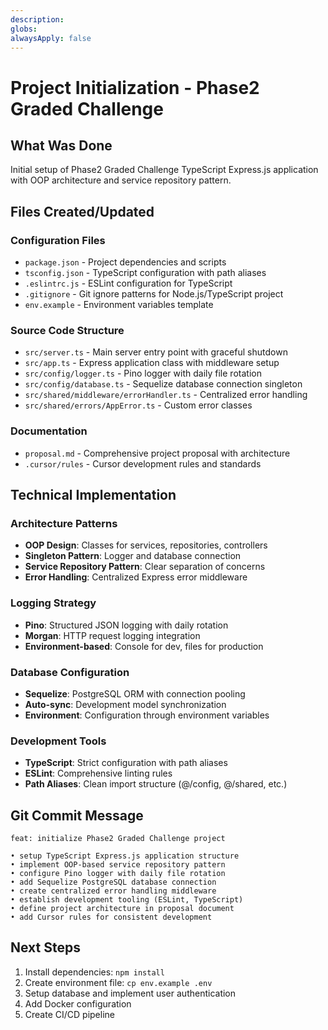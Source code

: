 ```yaml
---
description:
globs:
alwaysApply: false
---
```

# Project Initialization - Phase2 Graded Challenge

## What Was Done

Initial setup of Phase2 Graded Challenge TypeScript Express.js application with OOP architecture and service repository pattern.

## Files Created/Updated

### Configuration Files
- `package.json` - Project dependencies and scripts
- `tsconfig.json` - TypeScript configuration with path aliases
- `.eslintrc.js` - ESLint configuration for TypeScript
- `.gitignore` - Git ignore patterns for Node.js/TypeScript project
- `env.example` - Environment variables template

### Source Code Structure
- `src/server.ts` - Main server entry point with graceful shutdown
- `src/app.ts` - Express application class with middleware setup
- `src/config/logger.ts` - Pino logger with daily file rotation
- `src/config/database.ts` - Sequelize database connection singleton
- `src/shared/middleware/errorHandler.ts` - Centralized error handling
- `src/shared/errors/AppError.ts` - Custom error classes

### Documentation
- `proposal.md` - Comprehensive project proposal with architecture
- `.cursor/rules` - Cursor development rules and standards

## Technical Implementation

### Architecture Patterns
- **OOP Design**: Classes for services, repositories, controllers
- **Singleton Pattern**: Logger and database connection
- **Service Repository Pattern**: Clear separation of concerns
- **Error Handling**: Centralized Express error middleware

### Logging Strategy
- **Pino**: Structured JSON logging with daily rotation
- **Morgan**: HTTP request logging integration
- **Environment-based**: Console for dev, files for production

### Database Configuration
- **Sequelize**: PostgreSQL ORM with connection pooling
- **Auto-sync**: Development model synchronization
- **Environment**: Configuration through environment variables

### Development Tools
- **TypeScript**: Strict configuration with path aliases
- **ESLint**: Comprehensive linting rules
- **Path Aliases**: Clean import structure (@/config, @/shared, etc.)

## Git Commit Message

```
feat: initialize Phase2 Graded Challenge project

• setup TypeScript Express.js application structure
• implement OOP-based service repository pattern
• configure Pino logger with daily file rotation
• add Sequelize PostgreSQL database connection
• create centralized error handling middleware
• establish development tooling (ESLint, TypeScript)
• define project architecture in proposal document
• add Cursor rules for consistent development
```

## Next Steps

1. Install dependencies: `npm install`
2. Create environment file: `cp env.example .env`
3. Setup database and implement user authentication
4. Add Docker configuration
5. Create CI/CD pipeline
